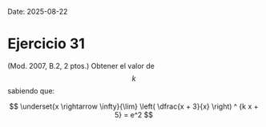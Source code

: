 Date: 2025-08-22

# Ejercicio 31

 (Mod. 2007, B.2, 2 ptos.) Obtener el valor de  $$ k$$   sabiendo que:

$$
 \underset{x \rightarrow \infty}{\lim} \left( \dfrac{x + 3}{x} \right) ^ {k x + 5}  = e^2
$$
